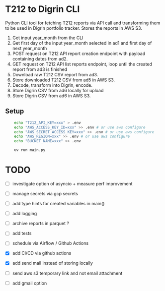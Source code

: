 # T212 to Digrin CLI
Python CLI tool for fetching T212 reports via API call and transforming them to be used in Digrin portfolio tracker. Stores the reports in AWS S3.

1. Get input year_month from the CLI
2. Get first day of the input year_month selected in ad1 and first day of next year_month
3. POST request on T212 API report creation endpoint with payload containing dates from ad2.
4. GET request on T212 API list reports endpoint, loop until the created report from ad3 is finished
5. Download raw T212 CSV report from ad3.
6. Store downloaded T212 CSV from ad5 in AWS S3.
7. Decode, transform into Digrin, encode.
8. Store Digrin CSV from ad6 locally for upload
9. Store Digrin CSV from ad6 in AWS S3.

## Setup

```bash
    echo "T212_API_KEY=xxx" > .env
    echo "AWS_ACCESS_KEY_ID=xxx" >> .env # or use aws configure
    echo "AWS_SECRET_ACCESS_KEY=xxx" >> .env # or use aws configure
    echo "AWS_REGION=xxx" >> .env # or use aws configure
    echo "BUCKET_NAME=xxx" >> .env
```

```bash
    uv run main.py
```

# TODO

- [ ] investigate option of asyncio + measure perf improvement

- [ ] manage secrets via gcp secrets

- [ ] add type hints for created variables in main()

- [ ] add logging

- [ ] archive reports in parquet ?

- [ ] add tests

- [ ] schedule via Airflow / Github Actions

- [x] add Ci/CD via github actions

- [x] add send mail instead of storing locally

- [ ] send aws s3 temporary link and not email attachment

- [ ] add gmail option

